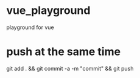 # vue_playground
playground for vue

# push at the same time
git add . && git commit -a -m "commit" && git push